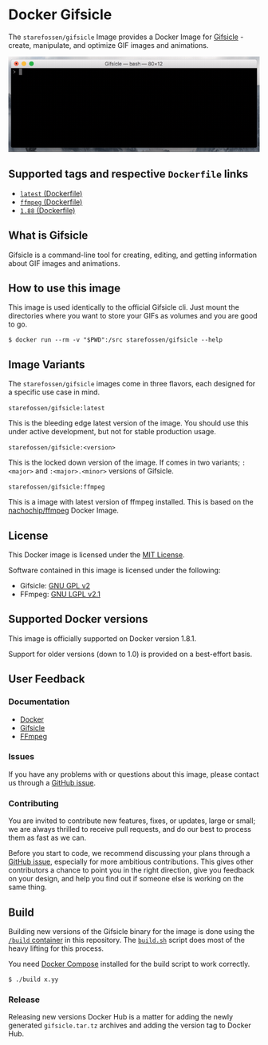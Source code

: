 # Docker Gifsicle

The `starefossen/gifsicle` Image provides a Docker Image for
[Gifsicle](http://www.lcdf.org/gifsicle/) - create, manipulate, and optimize GIF
images and animations.

![Demo using Gifsicle on Docker](/assets/demo.gif)

## Supported tags and respective `Dockerfile` links

* [`latest` (Dockerfile)](https://github.com/Starefossen/docker-gifsicle/blob/master/Dockerfile)
* [`ffmpeg` (Dockerfile)](https://github.com/Starefossen/docker-gifsicle/blob/master/ffmpeg/Dockerfile)
* [`1.88` (Dockerfile)](https://github.com/Starefossen/docker-gifsicle/blob/v1.88/Dockerfile)

## What is Gifsicle

Gifsicle is a command-line tool for creating, editing, and getting information
about GIF images and animations.

## How to use this image

This image is used identically to the official Gifsicle cli. Just mount the
directories where you want to store your GIFs as volumes and you are good to go.

```
$ docker run --rm -v "$PWD":/src starefossen/gifsicle --help
```

## Image Variants

The `starefossen/gifsicle` images come in three flavors, each designed for a
specific use case in mind.

`starefossen/gifsicle:latest`

This is the bleeding edge latest version of the image. You should use this under
active development, but not for stable production usage.

`starefossen/gifsicle:<version>`

This is the locked down version of the image. If comes in two variants;
`:<major>` and `:<major>.<minor>` versions of Gifsicle.

`starefossen/gifsicle:ffmpeg`

This is a image with latest version of ffmpeg installed. This is based on the
[nachochip/ffmpeg](https://github.com/nachochip/ffmpeg) Docker Image.

## License

This Docker image is licensed under the [MIT License](https://github.com/Starefossen/docker-gifsicle/blob/master/LICENSE).

Software contained in this image is licensed under the following:

* Gifsicle: [GNU GPL v2](https://github.com/kohler/gifsicle/blob/master/COPYING)
* FFmpeg: [GNU LGPL v2.1](https://github.com/FFmpeg/FFmpeg/blob/master/LICENSE.md)

## Supported Docker versions

This image is officially supported on Docker version 1.8.1.

Support for older versions (down to 1.0) is provided on a best-effort basis.

## User Feedback

### Documentation

* [Docker](http://docs.docker.com)
* [Gifsicle](http://www.lcdf.org/gifsicle/)
* [FFmpeg](http://ffmpeg.org/documentation.html)

### Issues

If you have any problems with or questions about this image, please contact us
through a [GitHub issue](https://github.com/Starefossen/docker-gifsicle/issues).

### Contributing

You are invited to contribute new features, fixes, or updates, large or small;
we are always thrilled to receive pull requests, and do our best to process them
as fast as we can.

Before you start to code, we recommend discussing your plans through a [GitHub
issue](https://github.com/Starefossen/docker-gifsicle/issues), especially
for more ambitious contributions. This gives other contributors a chance to
point you in the right direction, give you feedback on your design, and help
you find out if someone else is working on the same thing.

## Build

Building new versions of the Gifsicle binary for the image is done using the
[`/build` container](/build/Dockerfile) in this repository. The
[`build.sh`](/build.sh) script does most of the heavy lifting for this process.

You need [Docker Compose](https://github.com/docker/compose) installed for the
build script to work correctly.

```
$ ./build x.yy
```

### Release

Releasing new versions Docker Hub is a matter for adding the newly generated
`gifsicle.tar.tz` archives and adding the version tag to Docker Hub.
